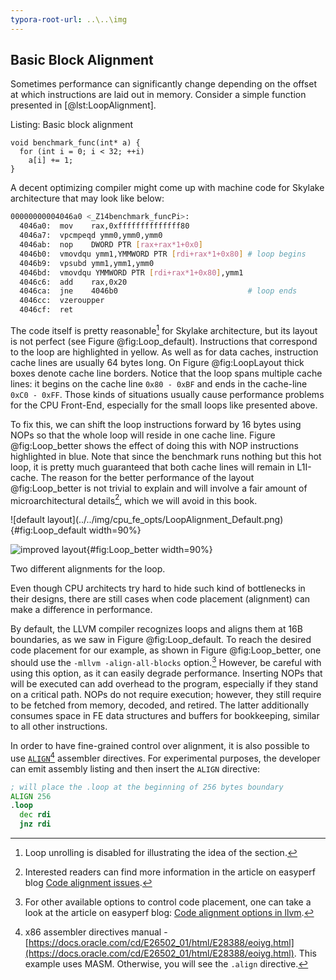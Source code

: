 ```yaml
---
typora-root-url: ..\..\img
---
```


## Basic Block Alignment

Sometimes performance can significantly change depending on the offset at which instructions are laid out in memory. Consider a simple function presented in [@lst:LoopAlignment].

Listing: Basic block alignment

~~~~ {#lst:LoopAlignment .cpp}
void benchmark_func(int* a) {
  for (int i = 0; i < 32; ++i)
    a[i] += 1;
}
~~~~~~~~~~~~~~~~~~~~~~~~~~~~~~~~~~~~~~~~~~~~~~~~~

A decent optimizing compiler might come up with machine code for Skylake architecture that may look like below:

```bash
00000000004046a0 <_Z14benchmark_funcPi>:
  4046a0:  mov    rax,0xffffffffffffff80
  4046a7:  vpcmpeqd ymm0,ymm0,ymm0
  4046ab:  nop    DWORD PTR [rax+rax*1+0x0]
  4046b0:  vmovdqu ymm1,YMMWORD PTR [rdi+rax*1+0x80] # loop begins
  4046b9:  vpsubd ymm1,ymm1,ymm0
  4046bd:  vmovdqu YMMWORD PTR [rdi+rax*1+0x80],ymm1
  4046c6:  add    rax,0x20
  4046ca:  jne    4046b0                             # loop ends
  4046cc:  vzeroupper 
  4046cf:  ret 
```

The code itself is pretty reasonable[^4] for Skylake architecture, but its layout is not perfect (see Figure @fig:Loop_default). Instructions that correspond to the loop are highlighted in yellow. As well as for data caches, instruction cache lines are usually 64 bytes long. On Figure @fig:LoopLayout thick boxes denote cache line borders. Notice that the loop spans multiple cache lines: it begins on the cache line `0x80 - 0xBF` and ends in the cache-line `0xC0 - 0xFF`. Those kinds of situations usually cause performance problems for the CPU Front-End, especially for the small loops like presented above.

To fix this, we can shift the loop instructions forward by 16 bytes using NOPs so that the whole loop will reside in one cache line. Figure @fig:Loop_better shows the effect of doing this with NOP instructions highlighted in blue. Note that since the benchmark runs nothing but this hot loop, it is pretty much guaranteed that both cache lines will remain in L1I-cache. The reason for the better performance of the layout @fig:Loop_better is not trivial to explain and will involve a fair amount of microarchitectural details[^1], which we will avoid in this book.

<div id="fig:LoopLayout">
![default layout](../../img/cpu_fe_opts/LoopAlignment_Default.png){#fig:Loop_default width=90%}

![improved layout](../../img/cpu_fe_opts/LoopAlignment_Better.png){#fig:Loop_better width=90%}

Two different alignments for the loop.
</div>

Even though CPU architects try hard to hide such kind of bottlenecks in their designs, there are still cases when code placement (alignment) can make a difference in performance. 

By default, the LLVM compiler recognizes loops and aligns them at 16B boundaries, as we saw in Figure @fig:Loop_default. To reach the desired code placement for our example, as shown in Figure @fig:Loop_better, one should use the `-mllvm -align-all-blocks` option.[^6] However, be careful with using this option, as it can easily degrade performance. Inserting NOPs that will be executed can add overhead to the program, especially if they stand on a critical path. NOPs do not require execution; however, they still require to be fetched from memory, decoded, and retired. The latter additionally consumes space in FE data structures and buffers for bookkeeping, similar to all other instructions.

In order to have fine-grained control over alignment, it is also possible to use [`ALIGN`](https://docs.oracle.com/cd/E26502_01/html/E28388/eoiyg.html)[^5] assembler directives. For experimental purposes, the developer can emit assembly listing and then insert the `ALIGN` directive:
```asm
; will place the .loop at the beginning of 256 bytes boundary
ALIGN 256
.loop
  dec rdi
  jnz rdi
```

[^1]: Interested readers can find more information in the article on easyperf blog [Code alignment issues](https://easyperf.net/blog/2018/01/18/Code_alignment_issues).
[^4]: Loop unrolling is disabled for illustrating the idea of the section.
[^5]: x86 assembler directives manual - [https://docs.oracle.com/cd/E26502_01/html/E28388/eoiyg.html](https://docs.oracle.com/cd/E26502_01/html/E28388/eoiyg.html). This example uses MASM. Otherwise, you will see the `.align` directive.
[^6]: For other available options to control code placement, one can take a look at the article on easyperf blog: [Code alignment options in llvm](https://easyperf.net/blog/2018/01/25/Code_alignment_options_in_llvm).

